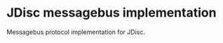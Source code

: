 <!-- Copyright Vespa.ai. Licensed under the terms of the Apache 2.0 license. See LICENSE in the project root. -->
# JDisc messagebus implementation

Messagebus protocol implementation for JDisc.
